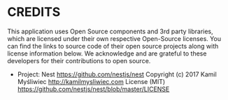 # CREDITS

This application uses Open Source components and 3rd party libraries, which are licensed under their own respective Open-Source licenses.
You can find the links to source code of their open source projects along with license information below.
We acknowledge and are grateful to these developers for their contributions to open source.

-   Project: Nest https://github.com/nestjs/nest
    Copyright (c) 2017 Kamil Myśliwiec <http://kamilmysliwiec.com>
    License (MIT) https://github.com/nestjs/nest/blob/master/LICENSE
